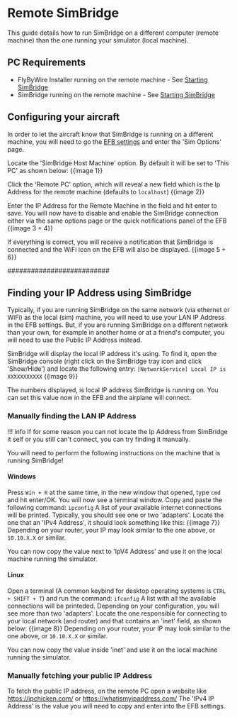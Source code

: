 # Remote SimBridge

This guide details how to run SimBridge on a different computer (remote machine) than the one running your simulator (local machine). 

## PC Requirements

- FlyByWire Installer running on the remote machine - See [Starting SimBridge](../install-configure/start-simbridge.md)
- SimBridge running on the remote machine - See [Starting SimBridge](../install-configure/start-simbridge.md)

## Configuring your aircraft

In order to let the aircraft know that SimBridge is running on a different machine, you will need to go the [EFB settings](../../fbw-a32nx/feature-guides/flypados3/settings/) and enter the 'Sim Options' page. 

Locate the 'SimBridge Host Machine' option. By default it will be set to 'This PC' as shown below:
{{image 1}}

Click the 'Remote PC' option, which will reveal a new field which is the Ip Address for the remote machine (defaults to `localhost`) 
{{image 2}}

Enter the IP Address for the Remote Machine in the field and hit enter to save. You will now have to disable and enable the SimBridge connection either via the same options page or the quick notifications panel of the EFB 
{{image 3 + 4}}

If everything is correct, you will receive a notification that SimBridge is connected and the WiFi icon on the EFB will also be displayed. 
{{image 5 + 6}}

##########################

## Finding your IP Address using SimBridge

Typically, if you are running SimBridge on the same network (via ethernet or WiFi) as the local (sim) machine, you will need to use your LAN IP Address in the EFB settings. 
But, if you are running SimBridge on a different network than your own, for example in another home or at a friend's computer, you will need to use the Public IP Address instead.

SimBridge will display the local IP address it's using. To find it, open the SimBridge console (right click on the SimBridge tray icon and click 'Show/Hide') and locate the following entry: `[NetworkService] Local IP is XXXXXXXXXXX`
{{image 9}}

The numbers displayed, is local IP address SimBridge is running on. You can set this value now in the EFB and the airplane will connect.


### Manually finding the LAN IP Address

!!! info 
    If for some reason you can not locate the Ip Address from SimBridge it self or you still can't connect, you can try finding it manually. 

You will need to perform the following instructions on the machine that is running SimBridge! 

#### Windows

Press `Win + R` at the same time, in the new window that opened, type `cmd` and hit enter/OK. You will now see a terminal window. Copy and paste the following command: 
`ipconfig` 
A list of your available internet connections will be printed. Typically, you should see one or two 'adapters'. 
Locate the one that an 'IPv4 Address', it should look something like this: 
{{image 7}}
Depending on your router, your IP may look similar to the one above, or `10.10.X.X` or similar. 

You can now copy the value next to 'IpV4 Address' and use it on the local machine running the simulator.  

#### Linux

Open a terminal (A common keybind for desktop operating systems is `CTRL + SHIFT + T`) and run the command: 
`ifconfig` 
A list with all the available connections will be printeded. Depending on your configuration, you will see more than two 'adapters'. Locate the one responsible for connecting to your local network (and router) and that contains an 'inet' field, as shown below: 
{{image 8}}
Depending on your router, your IP may look similar to the one above, or `10.10.X.X` or similar. 

You can now copy the value inside 'inet' and use it on the local machine running the simulator. 

### Manually fetching your public IP Address


To fetch the public IP address, on the remote PC open a website like https://ipchicken.com/ or https://whatismyipaddress.com/
The 'IPv4 IP Address' is the value you will need to copy and enter into the EFB settings.

